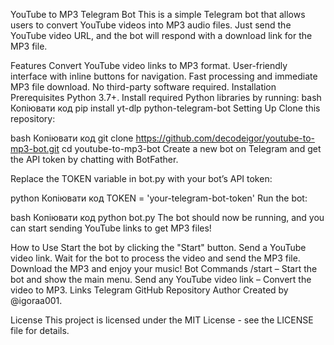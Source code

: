 YouTube to MP3 Telegram Bot
This is a simple Telegram bot that allows users to convert YouTube videos into MP3 audio files. Just send the YouTube video URL, and the bot will respond with a download link for the MP3 file.

Features
Convert YouTube video links to MP3 format.
User-friendly interface with inline buttons for navigation.
Fast processing and immediate MP3 file download.
No third-party software required.
Installation
Prerequisites
Python 3.7+.
Install required Python libraries by running:
bash
Копіювати код
pip install yt-dlp python-telegram-bot
Setting Up
Clone this repository:

bash
Копіювати код
git clone https://github.com/decodeigor/youtube-to-mp3-bot.git
cd youtube-to-mp3-bot
Create a new bot on Telegram and get the API token by chatting with BotFather.

Replace the TOKEN variable in bot.py with your bot’s API token:

python
Копіювати код
TOKEN = 'your-telegram-bot-token'
Run the bot:

bash
Копіювати код
python bot.py
The bot should now be running, and you can start sending YouTube links to get MP3 files!

How to Use
Start the bot by clicking the "Start" button.
Send a YouTube video link.
Wait for the bot to process the video and send the MP3 file.
Download the MP3 and enjoy your music!
Bot Commands
/start – Start the bot and show the main menu.
Send any YouTube video link – Convert the video to MP3.
Links
Telegram
GitHub Repository
Author
Created by @igoraa001.

License
This project is licensed under the MIT License - see the LICENSE file for details.
